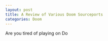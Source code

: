 ```yaml
---
layout: post
title: A Review of Various Doom Sourceports
categories: Doom
---
```

Are you tired of playing on Do
<!--stackedit_data:
eyJoaXN0b3J5IjpbLTE1Njg2NjcxMjgsOTU0NDQwOTcwXX0=
-->